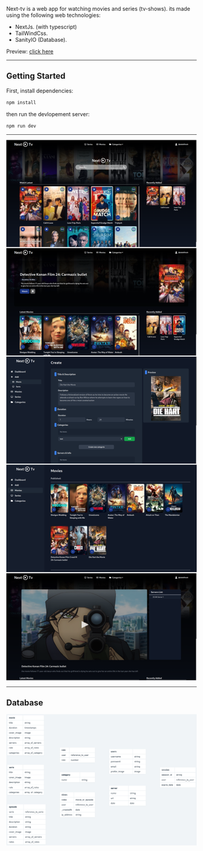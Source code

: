 Next-tv is a web app for watching movies and series (tv-shows). its made using the following web technologies:
 - NextJs. (with typescript)
 - TailWindCss.
 - SanityIO (Database).

Preview: [click here](https://next-tv-sandy.vercel.app/)

--- 

## Getting Started

First, install dependencies:

```bash
npm install
```

then run the devlopement server:
```bash
npm run dev
```
---
![home](https://raw.githubusercontent.com/abdelfetah18/Next-Tv/main/public/home.png)
![movie](https://raw.githubusercontent.com/abdelfetah18/Next-Tv/main/public/movie.png)
![create-new-movie](https://raw.githubusercontent.com/abdelfetah18/Next-Tv/main/public/create-new-movie.png)
![movies-dashboard](https://raw.githubusercontent.com/abdelfetah18/Next-Tv/main/public/movies-dashboard.png)
![watch-movie](https://raw.githubusercontent.com/abdelfetah18/Next-Tv/main/public/watch-movie.png)

---

## Database

![database](https://raw.githubusercontent.com/abdelfetah18/Next-Tv/main/public/database.png)

